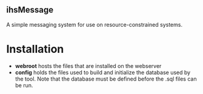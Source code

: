 ## ihsMessage ##

A simple messaging system for use on resource-constrained systems.

# Installation #

* **webroot** hosts the files that are installed on the webserver
* **config** holds the files used to build and initialize the database used by the tool. Note that the database must be defined before the .sql files can be run.

